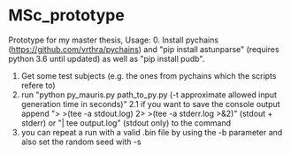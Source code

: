 # MSc_prototype
Prototype for my master thesis,
Usage: 
0. Install pychains (https://github.com/vrthra/pychains) and "pip install astunparse" (requires python 3.6 until updated) as well as "pip install pudb".
1. Get some test subjects (e.g. the ones from pychains which the scripts refere to)
2. run "python py_mauris.py path_to_py.py (-t approximate allowed input generation time in seconds)"
2.1 if you want to save the console output append "> >(tee -a stdout.log) 2> >(tee -a stderr.log >&2)" (stdout + stderr) or "| tee output.log" (stdout only) to the command
3. you can repeat a run with a valid .bin file by using the -b parameter and also set the random seed with -s
